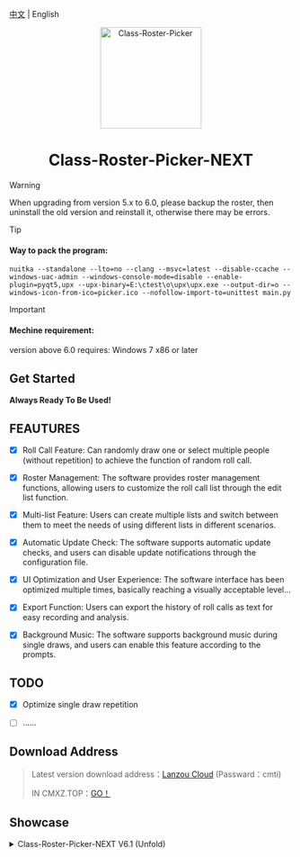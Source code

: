 [中文](./README.md) | English

<div align="center">
<a><img src="./Class-Roster-Picker.png" width="180" height="180" alt="Class-Roster-Picker"></a>
</div>

<div align="center">

# Class-Roster-Picker-NEXT

</div>

> [!WARNING]
> When upgrading from version 5.x to 6.0, please backup the roster, then uninstall the old version and reinstall it, otherwise there may be errors.
> 

> [!TIP]
> #### Way to pack the program:<br>
> `nuitka --standalone --lto=no --clang --msvc=latest --disable-ccache --windows-uac-admin --windows-console-mode=disable --enable-plugin=pyqt5,upx --upx-binary=E:\ctest\o\upx\upx.exe --output-dir=o --windows-icon-from-ico=picker.ico --nofollow-import-to=unittest main.py`

> [!IMPORTANT]  
> #### Mechine requirement:
> version above 6.0 requires: Windows 7 x86 or later

## Get Started

**Always Ready To Be Used!**


## FEAUTURES
- [x] Roll Call Feature: Can randomly draw one or select multiple people (without repetition) to achieve the function of random roll call.
- [x] Roster Management: The software provides roster management functions, allowing users to customize the roll call list through the edit list function.
- [x] Multi-list Feature: Users can create multiple lists and switch between them to meet the needs of using different lists in different scenarios.
- [x] Automatic Update Check: The software supports automatic update checks, and users can disable update notifications through the configuration file.
- [x] UI Optimization and User Experience: The software interface has been optimized multiple times, basically reaching a visually acceptable level...
- [x] Export Function: Users can export the history of roll calls as text for easy recording and analysis.
- [x] Background Music: The software supports background music during single draws, and users can enable this feature according to the prompts.



## TODO
- [x] Optimize single draw repetition
- [ ] ......

      
## Download Address
> Latest version download address：[Lanzou Cloud](https://yish.lanzouw.com/b038hjo8f) (Passward：cmti)
> 
> IN CMXZ.TOP：[GO！](https://cmxz.top/ktdmq)

## Showcase
<details>
<summary> Class-Roster-Picker-NEXT V6.1 (Unfold)</summary>

### Main Form<br>
<img src="https://github.com/user-attachments/assets/ceae2cdc-8e7a-47b4-a8ee-1daf048eb6cf" style="border-radius: 20px;" height="300">

### Small Window Mode <br>
<img src="https://github.com/user-attachments/assets/21b2d8e1-9837-45d7-9b33-f2307ad1018a" style="border-radius: 20px;" height="300">

### Setting Form<br>
<img src="https://github.com/user-attachments/assets/f2451c4d-9f10-41a9-9aa9-ae7cc6300511" style="border-radius: 20px;" height="300">

</details>
